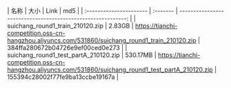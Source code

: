 | 名称                    | 大小     |                                                         Link | md5                    |
| :---------------------- | :------- | -----------------------------------------------------------: |
| suichang_round1_train_210120.zip         | 2.83GB | https://tianchi-competition.oss-cn-hangzhou.aliyuncs.com/531860/suichang_round1_train_210120.zip | 384ffa280672b04726e9ef00ced0e273     |
| suichang_round1_test_partA_210120.zip         | 530.17MB | https://tianchi-competition.oss-cn-hangzhou.aliyuncs.com/531860/suichang_round1_test_partA_210120.zip | 155394c28002f77fe9ba13ccbe19167a     |